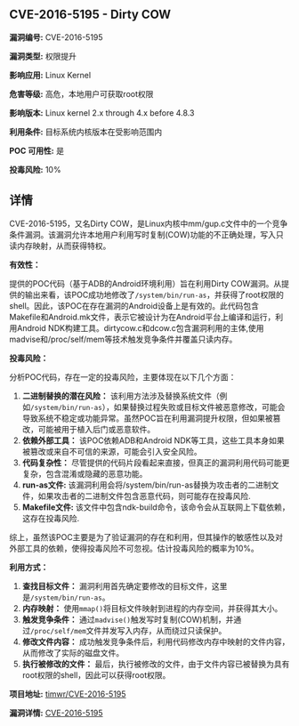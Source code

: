 ## CVE-2016-5195 - Dirty COW

**漏洞编号:** CVE-2016-5195

**漏洞类型:** 权限提升

**影响应用:** Linux Kernel

**危害等级:** 高危，本地用户可获取root权限

**影响版本:** Linux kernel 2.x through 4.x before 4.8.3

**利用条件:** 目标系统内核版本在受影响范围内

**POC 可用性:** 是

**投毒风险:** 10%

## 详情

CVE-2016-5195，又名Dirty COW，是Linux内核中mm/gup.c文件中的一个竞争条件漏洞。该漏洞允许本地用户利用写时复制(COW)功能的不正确处理，写入只读内存映射，从而获得特权。

**有效性：**

提供的POC代码（基于ADB的Android环境利用）旨在利用Dirty COW漏洞。从提供的输出来看，该POC成功地修改了`/system/bin/run-as`，并获得了root权限的shell。因此，该POC在存在漏洞的Android设备上是有效的。此代码包含Makefile和Android.mk文件，表示它被设计为在Android平台上编译和运行，利用Android NDK构建工具。dirtycow.c和dcow.c包含漏洞利用的主体,使用madvise和/proc/self/mem等技术触发竞争条件并覆盖只读内存。

**投毒风险：**

分析POC代码，存在一定的投毒风险，主要体现在以下几个方面：
1.  **二进制替换的潜在风险：** 该利用方法涉及替换系统文件（例如`/system/bin/run-as`），如果替换过程失败或目标文件被恶意修改，可能会导致系统不稳定或功能异常。虽然POC旨在利用漏洞提升权限，但如果被篡改，可能被用于植入后门或恶意软件。
2.  **依赖外部工具：** 该POC依赖ADB和Android NDK等工具，这些工具本身如果被篡改或来自不可信的来源，可能会引入安全风险。
3.  **代码复杂性：** 尽管提供的代码片段看起来直接，但真正的漏洞利用代码可能更复杂，包含混淆或隐藏的恶意功能。
4. **run-as文件:** 该漏洞利用会将/system/bin/run-as替换为攻击者的二进制文件，如果攻击者的二进制文件包含恶意代码，则可能存在投毒风险.
5. **Makefile文件:** 该文件中包含ndk-build命令，该命令会从互联网上下载依赖，这存在投毒风险.

综上，虽然该POC主要是为了验证漏洞的存在和利用，但其操作的敏感性以及对外部工具的依赖，使得投毒风险不可忽视。估计投毒风险的概率为10%。

**利用方式：**

1.  **查找目标文件：** 漏洞利用首先确定要修改的目标文件，这里是`/system/bin/run-as`。
2.  **内存映射：** 使用`mmap()`将目标文件映射到进程的内存空间，并获得其大小。
3.  **触发竞争条件：** 通过`madvise()`触发写时复制(COW)机制，并通过`/proc/self/mem`文件并发写入内存，从而绕过只读保护。
4.  **修改文件内容：** 成功触发竞争条件后，利用代码修改内存中映射的文件内容，从而修改了实际的磁盘文件。
5.  **执行被修改的文件：** 最后，执行被修改的文件，由于文件内容已被替换为具有root权限的shell，因此可以获得root权限。

**项目地址:** [timwr/CVE-2016-5195](https://github.com/timwr/CVE-2016-5195)

**漏洞详情:** [CVE-2016-5195](https://nvd.nist.gov/vuln/detail/CVE-2016-5195)